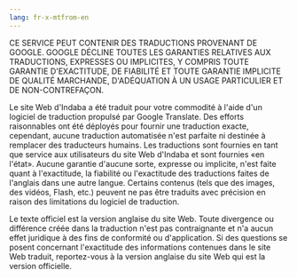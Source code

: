 ```yaml
---
lang: fr-x-mtfrom-en
---
```

CE SERVICE PEUT CONTENIR DES TRADUCTIONS PROVENANT DE GOOGLE. GOOGLE DÉCLINE TOUTES LES GARANTIES RELATIVES AUX TRADUCTIONS, EXPRESSES OU IMPLICITES, Y COMPRIS TOUTE GARANTIE D&#39;EXACTITUDE, DE FIABILITÉ ET TOUTE GARANTIE IMPLICITE DE QUALITÉ MARCHANDE, D&#39;ADÉQUATION À UN USAGE PARTICULIER ET DE NON-CONTREFAÇON.  

 Le site Web d&#39;Indaba a été traduit pour votre commodité à l&#39;aide d&#39;un logiciel de traduction propulsé par Google Translate. Des efforts raisonnables ont été déployés pour fournir une traduction exacte, cependant, aucune traduction automatisée n&#39;est parfaite ni destinée à remplacer des traducteurs humains. Les traductions sont fournies en tant que service aux utilisateurs du site Web d&#39;Indaba et sont fournies «en l&#39;état». Aucune garantie d&#39;aucune sorte, expresse ou implicite, n&#39;est faite quant à l&#39;exactitude, la fiabilité ou l&#39;exactitude des traductions faites de l&#39;anglais dans une autre langue. Certains contenus (tels que des images, des vidéos, Flash, etc.) peuvent ne pas être traduits avec précision en raison des limitations du logiciel de traduction.  

 Le texte officiel est la version anglaise du site Web. Toute divergence ou différence créée dans la traduction n&#39;est pas contraignante et n&#39;a aucun effet juridique à des fins de conformité ou d&#39;application. Si des questions se posent concernant l&#39;exactitude des informations contenues dans le site Web traduit, reportez-vous à la version anglaise du site Web qui est la version officielle.  
